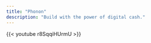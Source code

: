 ```yaml
---
title: "Phonon"
description: "Build with the power of digital cash."
---
```


{{< youtube r8SqqiHUrmU >}}